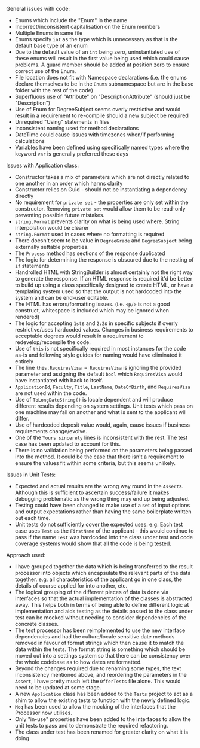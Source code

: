 ﻿General issues with code:
 - Enums which include the "Enum" in the name
 - Incorrect/inconsistent capitalisation on the Enum members
 - Multiple Enums in same file
 - Enums specify `int` as the type which is unnecessary as that is the default base type of an enum
 - Due to the default value of an `int` being zero, uninstantiated use of these enums will result in the first value being used which could cause problems. A guard member should be added at position zero to ensure correct use of the Enum.
 - File location does not fit with Namespace declarations (i.e. the enums declare themselves to be in the `Enums` subnamespace but are in the base folder with the rest of the code)
 - Superfluous use of "Attribute" on "DescriptionAttribute" (should just be "Description")
 - Use of Enum for DegreeSubject seems overly restrictive and would result in a requirement to re-compile should a new subject be required
 - Unrequired "Using" statements in files
 - Inconsistent naming used for method declarations
 - DateTime could cause issues with timezones when/if performing calculations
 - Variables have been defined using specifically named types where the keyword `var` is generally preferred these days

Issues with Application class:
 - Constructor takes a mix of parameters which are not directly related to one another in an order which harms clarity
 - Constructor relies on Guid - should not be instantiating a dependency directly
 - No requirement for `private set` - the properties are only set within the constructor. Removing `private set` would allow them to be read-only preventing possible future mistakes.
 - `string.Format` prevents clarity on what is being used where. String interpolation would be clearer
 - `string.Format` used in cases where no formatting is required
 - There doesn't seem to be value in `DegreeGrade` and `DegreeSubject` being externally settable properties.
 - The `Process` method has sections of the response duplicated
 - The logic for determining the response is obscured due to the nesting of `if` statements
 - Handrolled HTML with StringBuilder is almost certainly not the right way to generate the response. If an HTML response is required it'd be better to build up using a class specifically designed to create HTML, or have a templating system used so that the output is not hardcoded into the system and can be end-user editable.
 - The HTML has errors/formatting issues. (i.e. `<p/>` is not a good construct, whitespace is included which may be ignored when rendered)
 - The logic for accepting `1st`s and `2:2`s in specific subjects if overly restrictive/uses hardcoded values. Changes in business requirements to acceptable degrees would result in a requirement to redevelop/recompile the code.
 - Use of `this` is not specifically required in most instances for the code as-is and following style guides for naming would have eliminated it entirely
 - The line `this.RequiresVisa = RequiresVisa` is ignoring the provided parameter and assigning the default `bool` which `RequiresVisa` would have instantiated with back to itself.
 - `ApplicationId`, `Faculty`, `Title`, `LastName`, `DateOfBirth`, and `RequiresVisa` are not used within the code.
 - Use of `ToLongDateString()` is locale dependent and will produce different results depending on system settings. Unit tests which pass on one machine may fail on another and what is sent to the applicant will differ.
 - Use of hardcoded deposit value would, again, cause issues if business requirements change/evolve.
 - One of the `Yours sincerely` lines is inconsistent with the rest. The test case has been updated to account for this.
 - There is no validation being performed on the parameters being passed into the method. It could be the case that there isn't a requirement to ensure the values fit within some criteria, but this seems unlikely.

Issues in Unit Tests:
 - Expected and actual results are the wrong way round in the `Assert`s. Although this is sufficient to ascertain success/failure it makes debugging problematic as the wrong thing may end up being adjusted.
 - Testing could have been changed to make use of a set of input options and output expectations rather than having the same boilerplate written out each time.
 - Unit tests do not sufficiently cover the expected uses. e.g. Each test case uses `Test` as the `FirstName` of the applicant - this would continue to pass if the name `Test` was hardcoded into the class under test and code coverage systems would show that all the code is being tested.

Approach used:
 - I have grouped together the data which is being transferred to the result processor into objects which encapsulate the relevant parts of the data together. e.g. all characteristics of the applicant go in one class, the details of course applied for into another, etc.
 - The logical grouping of the different pieces of data is done via interfaces so that the actual implementation of the classes is abstracted away. This helps both in terms of being able to define different logic at implementation and aids testing as the details passed to the class under test can be mocked without needing to consider dependencies of the concrete classes.
 - The test processor has been reimplemented to use the new interface dependencies and had the culture/locale sensitive date methods removed in favour of format strings which then cause it to match the data within the tests. The format string is something which should be moved out into a settings system so that there can be consistency over the whole codebase as to how dates are formatted.
 - Beyond the changes required due to renaming some types, the text inconsistency mentioned above, and reordering the parameters in the `Assert`, I have pretty much left the `OfferTests` file alone. This would need to be updated at some stage.
 - A new `Application` class has been added to the `Tests` project to act as a shim to allow the existing tests to function with the newly defined logic.
 - `Moq` has been used to allow the mocking of the interfaces that the Processor now utilises.
 - Only "in-use" properties have been added to the interfaces to allow the unit tests to pass and to demonstrate the required refactoring.
 - The class under test has been renamed for greater clarity on what it is doing